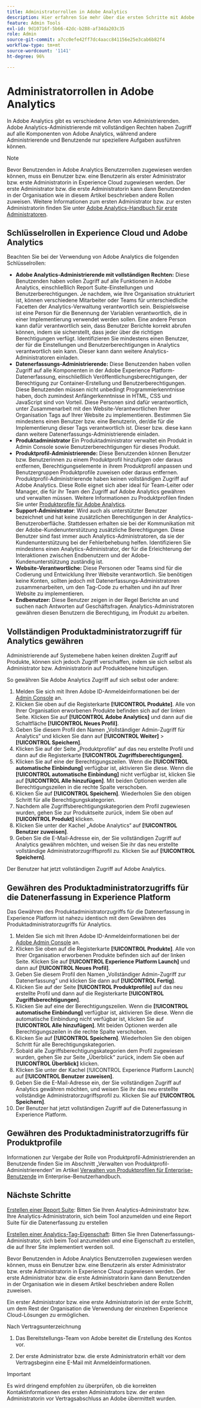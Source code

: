 ```yaml
---
title: Administratorrollen in Adobe Analytics
description: Hier erfahren Sie mehr über die ersten Schritte mit Adobe Analytics, die unterschiedlichen Typen von Rollen und der Anmeldung bei der Benutzeroberfläche.
feature: Admin Tools
exl-id: 9d10716f-5b66-42dc-b288-af34da203c35
role: Admin
source-git-commit: a7cc0efe42ff7dc4aacc841156e25e3cab6b82f4
workflow-type: tm+mt
source-wordcount: '1141'
ht-degree: 96%

---
```


# Administratorrollen in Adobe Analytics

In Adobe Analytics gibt es verschiedene Arten von Administrierenden. Adobe Analytics-Administrierende mit vollständigen Rechten haben Zugriff auf alle Komponenten von Adobe Analytics, während andere Administrierende und Benutzende nur speziellere Aufgaben ausführen können.

>[!NOTE]
>
>Bevor Benutzenden in Adobe Analytics Benutzerrollen zugewiesen werden können, muss ein Benutzer bzw. eine Benutzerin als erster Administrator bzw. erste Administratorin in Experience Cloud zugewiesen werden. Der erste Administrator bzw. die erste Administratorin kann dann Benutzenden in der Organisation wie in diesem Artikel beschrieben andere Rollen zuweisen. Weitere Informationen zum ersten Administrator bzw. zur ersten Administratorin finden Sie unter [Adobe Analytics-Handbuch für erste Administratoren](/help/admin/admin-console/first-admin-guide.md).


## Schlüsselrollen in Experience Cloud und Adobe Analytics

Beachten Sie bei der Verwendung von Adobe Analytics die folgenden Schlüsselrollen:

* **Adobe Analytics-Administrierende mit vollständigen Rechten:** Diese Benutzenden haben vollen Zugriff auf alle Funktionen in Adobe Analytics, einschließlich Report Suite-Einstellungen und Benutzerberechtigungen. Je nachdem, wie Ihre Organisation strukturiert ist, können verschiedene Mitarbeiter oder Teams für unterschiedliche Facetten der Analytics-Verwaltung verantwortlich sein. Beispielsweise ist eine Person für die Benennung der Variablen verantwortlich, die in einer Implementierung verwendet werden sollen. Eine andere Person kann dafür verantwortlich sein, dass Benutzer Berichte korrekt abrufen können, indem sie sicherstellt, dass jeder über die richtigen Berechtigungen verfügt. Identifizieren Sie mindestens einen Benutzer, der für die Einstellungen und Benutzerberechtigungen in Analytics verantwortlich sein kann. Dieser kann dann weitere Analytics-Administratoren einladen.
* **Datenerfassungs-Administrierende:** Diese Benutzenden haben vollen Zugriff auf alle Komponenten in der Adobe Experience Platform-Datenerfassung, einschließlich Veröffentlichungsberechtigungen, der Berechtigung zur Container-Erstellung und Benutzerberechtigungen. Diese Benutzenden müssen nicht unbedingt Programmierkenntnisse haben, doch zumindest Anfängerkenntnisse in HTML, CSS und JavaScript sind von Vorteil. Diese Personen sind dafür verantwortlich, unter Zusammenarbeit mit den Website-Verantwortlichen Ihrer Organisation Tags auf Ihrer Website zu implementieren. Bestimmen Sie mindestens einen Benutzer bzw. eine Benutzerin, der/die für die Implementierung dieser Tags verantwortlich ist. Dieser bzw. diese kann dann weitere Datenerfassungs-Administrierende einladen.
* **Produktadministrator** Ein Produktadministrator verwaltet ein Produkt in Admin Console sowie Benutzerberechtigungen für dieses Produkt.
* **Produktprofil-Administrierende:** Diese Benutzenden können Benutzer bzw. Benutzerinnen zu einem Produktprofil hinzufügen oder daraus entfernen, Berechtigungselemente in ihrem Produktprofil anpassen und Benutzergruppen Produktprofile zuweisen oder daraus entfernen. Produktprofil-Administrierende haben keinen vollständigen Zugriff auf Adobe Analytics. Diese Rolle eignet sich aber ideal für Team-Leiter oder Manager, die für ihr Team den Zugriff auf Adobe Analytics gewähren und verwalten müssen. Weitere Informationen zu Produktprofilen finden Sie unter [Produktprofile für Adobe Analytics](/help/admin/admin-console/permissions/product-profile.md).
* **Support-Administrator**: Wird auch als unterstützter Benutzer bezeichnet und hat keine zusätzlichen Berechtigungen in der Analytics-Benutzeroberfläche. Stattdessen erhalten sie bei der Kommunikation mit der Adobe-Kundenunterstützung zusätzliche Berechtigungen. Diese Benutzer sind fast immer auch Analytics-Administratoren, da sie der Kundenunterstützung bei der Fehlerbehebung helfen. Identifizieren Sie mindestens einen Analytics-Administrator, der für die Erleichterung der Interaktionen zwischen Endbenutzern und der Adobe-Kundenunterstützung zuständig ist.
* **Website-Verantwortliche:** Diese Personen oder Teams sind für die Codierung und Entwicklung Ihrer Website verantwortlich. Sie benötigen keine Konten, sollten jedoch mit Datenerfassungs-Administratoren zusammenarbeiten, um den Tag-Code zu erhalten und ihn auf Ihrer Website zu implementieren.
* **Endbenutzer:** Diese Benutzer zeigen in der Regel Berichte an und suchen nach Antworten auf Geschäftsfragen. Analytics-Administratoren gewähren diesen Benutzern die Berechtigung, im Produkt zu arbeiten.

## Vollständigen Produktadministratorzugriff für Analytics gewähren

Administrierende auf Systemebene haben keinen direkten Zugriff auf Produkte, können sich jedoch Zugriff verschaffen, indem sie sich selbst als Administrator bzw. Administratorin auf Produktebene hinzufügen.

So gewähren Sie Adobe Analytics Zugriff auf sich selbst oder andere:

1. Melden Sie sich mit Ihren Adobe ID-Anmeldeinformationen bei der [Admin Console](https://adminconsole.adobe.com/) an.
1. Klicken Sie oben auf die Registerkarte **[!UICONTROL Produkte]**. Alle von Ihrer Organisation erworbenen Produkte befinden sich auf der linken Seite. Klicken Sie auf **[!UICONTROL Adobe Analytics]** und dann auf die Schaltfläche **[!UICONTROL Neues Profil]**.
1. Geben Sie diesem Profil den Namen „Vollständiger Admin-Zugriff für Analytics“ und klicken Sie dann auf **[!UICONTROL Weiter]** > **[!UICONTROL Speichern]**.
1. Klicken Sie auf der Seite „Produktprofile“ auf das neu erstellte Profil und dann auf die Registerkarte **[!UICONTROL Zugriffsberechtigungen]**.
1. Klicken Sie auf eine der Berechtigungszeilen. Wenn die **[!UICONTROL automatische Einbindung]** verfügbar ist, aktivieren Sie diese. Wenn die **[!UICONTROL automatische Einbindung]** nicht verfügbar ist, klicken Sie auf **[!UICONTROL Alle hinzufügen]**. Mit beiden Optionen werden alle Berechtigungszeilen in die rechte Spalte verschoben.
1. Klicken Sie auf **[!UICONTROL Speichern]**.
Wiederholen Sie den obigen Schritt für alle Berechtigungskategorien.
1. Nachdem alle Zugriffsberechtigungskategorien dem Profil zugewiesen wurden, gehen Sie zur Produktseite zurück, indem Sie oben auf **[!UICONTROL Produkt]** klicken.
1. Klicken Sie unter der Kachel „Adobe Analytics“ auf **[!UICONTROL Benutzer zuweisen]**.
1. Geben Sie die E-Mail-Adresse ein, der Sie vollständigen Zugriff auf Analytics gewähren möchten, und weisen Sie ihr das neu erstellte vollständige Administratorzugriffsprofil zu. Klicken Sie auf **[!UICONTROL Speichern]**.

Der Benutzer hat jetzt vollständigen Zugriff auf Adobe Analytics.

## Gewähren des Produktadministratorzugriffs für die Datenerfassung in Experience Platform

Das Gewähren des Produktadministratorzugriffs für die Datenerfassung in Experience Platform ist nahezu identisch mit dem Gewähren des Produktadministratorzugriffs für Analytics.

1. Melden Sie sich mit Ihren Adobe ID-Anmeldeinformationen bei der [Adobe Admin Console](https://adminconsole.adobe.com) an.
1. Klicken Sie oben auf die Registerkarte **[!UICONTROL Produkte]**. Alle von Ihrer Organisation erworbenen Produkte befinden sich auf der linken Seite. Klicken Sie auf **[!UICONTROL Experience Platform Launch]** und dann auf **[!UICONTROL Neues Profil]**.
1. Geben Sie diesem Profil den Namen „Vollständiger Admin-Zugriff zur Datenerfassung“ und klicken Sie dann auf **[!UICONTROL Fertig]**.
1. Klicken Sie auf der Seite **[!UICONTROL Produktprofile]** auf das neu erstellte Profil und dann auf die Registerkarte **[!UICONTROL Zugriffsberechtigungen]**.
1. Klicken Sie auf eine der Berechtigungszeilen. Wenn die **[!UICONTROL automatische Einbindung]** verfügbar ist, aktivieren Sie diese. Wenn die automatische Einbindung nicht verfügbar ist, klicken Sie auf **[!UICONTROL Alle hinzufügen]**. Mit beiden Optionen werden alle Berechtigungszeilen in die rechte Spalte verschoben.
1. Klicken Sie auf **[!UICONTROL Speichern]**. Wiederholen Sie den obigen Schritt für alle Berechtigungskategorien.
1. Sobald alle Zugriffsberechtigungskategorien dem Profil zugewiesen wurden, gehen Sie zur Seite „Überblick“ zurück, indem Sie oben auf **[!UICONTROL Überblick]** klicken.
1. Klicken Sie unter der Kachel [!UICONTROL Experience Platform Launch] auf **[!UICONTROL Benutzer zuweisen]**.
1. Geben Sie die E-Mail-Adresse ein, der Sie vollständigen Zugriff auf Analytics gewähren möchten, und weisen Sie ihr das neu erstellte vollständige Administratorzugriffsprofil zu. Klicken Sie auf **[!UICONTROL Speichern]**.
1. Der Benutzer hat jetzt vollständigen Zugriff auf die Datenerfassung in Experience Platform.

## Gewähren des Produktadministratorzugriffs für Produktprofile

Informationen zur Vergabe der Rolle von Produktprofil-Administrierenden an Benutzende finden Sie im Abschnitt „Verwalten von Produktprofil-Administrierenden“ im Artikel [Verwalten von Produktprofilen für Enterprise-Benutzende](https://helpx.adobe.com/de/enterprise/using/manage-product-profiles.html) im Enterprise-Benutzerhandbuch.

## Nächste Schritte

[Erstellen einer Report Suite](/help/admin/admin/c-manage-report-suites/c-new-report-suite/t-create-a-report-suite.md): Bitten Sie Ihren Analytics-Admininstrator bzw. Ihre Analytics-Administratorin, sich beim Tool anzumelden und eine Report Suite für die Datenerfassung zu erstellen

[Erstellen einer Analytics-Tag-Eigenschaft](/help/implement/launch/create-analytics-property.md): Bitten Sie Ihren Datenerfassungs-Administrator, sich beim Tool anzumelden und eine Eigenschaft zu erstellen, die auf Ihrer Site implementiert werden soll.

Bevor Benutzenden in Adobe Analytics Benutzerrollen zugewiesen werden können, muss ein Benutzer bzw. eine Benutzerin als erster Administrator bzw. erste Administratorin in Experience Cloud zugewiesen werden. Der erste Administrator bzw. die erste Administratorin kann dann Benutzenden in der Organisation wie in diesem Artikel beschrieben andere Rollen zuweisen.

Ein erster Administrator bzw. eine erste Administratorin ist der erste Schritt, um dem Rest der Organisation die Verwendung der einzelnen Experience Cloud-Lösungen zu ermöglichen.

Nach Vertragsunterzeichnung

1. Das Bereitstellungs-Team von Adobe bereitet die Erstellung des Kontos vor.

1. Der erste Administrator bzw. die erste Administratorin erhält vor dem Vertragsbeginn eine E-Mail mit Anmeldeinformationen.

>[!IMPORTANT]
>
>   Es wird dringend empfohlen zu überprüfen, ob die korrekten Kontaktinformationen des ersten Administrators bzw. der ersten Administratorin vor Vertragsabschluss an Adobe übermittelt wurden.

